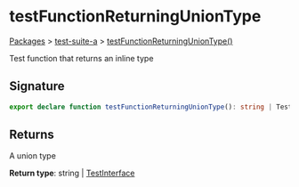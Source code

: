 # testFunctionReturningUnionType

[Packages](/) > [test-suite-a](/test-suite-a/) > [testFunctionReturningUnionType()](/test-suite-a/testfunctionreturninguniontype-function)

Test function that returns an inline type

<a id="testfunctionreturninguniontype-signature"></a>

## Signature

```typescript
export declare function testFunctionReturningUnionType(): string | TestInterface;
```

<a id="testfunctionreturninguniontype-returns"></a>

## Returns

A union type

**Return type**: string | [TestInterface](/test-suite-a/testinterface-interface/)
